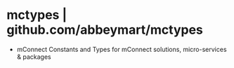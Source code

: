 # mctypes | github.com/abbeymart/mctypes

- mConnect Constants and Types for mConnect solutions, micro-services & packages 

